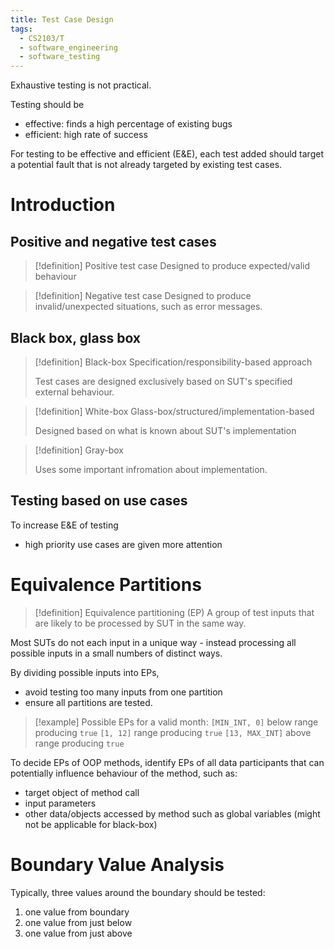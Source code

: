 ```yaml
---
title: Test Case Design
tags:
  - CS2103/T
  - software_engineering
  - software_testing
---
```

Exhaustive testing is not practical. 

Testing should be
- effective: finds a high percentage of existing bugs
- efficient: high rate of success

For testing to be effective and efficient (E&E), each test added should target a potential fault that is not already targeted by existing test cases.

# Introduction
## Positive and negative test cases

> [!definition] Positive test case
> Designed to produce expected/valid behaviour

> [!definition] Negative test case
> Designed to produce invalid/unexpected situations, such as error messages.
## Black box, glass box

> [!definition] Black-box
> Specification/responsibility-based approach
> 
> Test cases are designed exclusively based on SUT's specified external behaviour.

> [!definition] White-box
> Glass-box/structured/implementation-based
> 
> Designed based on what is known about SUT's implementation

> [!definition] Gray-box
> 
> Uses some important infromation about implementation.
## Testing based on use cases

To increase E&E of testing
- high priority use cases are given more attention

# Equivalence Partitions

> [!definition] Equivalence partitioning (EP)
> A group of test inputs that are likely to be processed by SUT in the same way.

Most SUTs do not each input in a unique way - instead processing all possible inputs in a small numbers of distinct ways. 

By dividing possible inputs into EPs,
- avoid testing too many inputs from one partition
- ensure all partitions are tested.

> [!example] Possible EPs
> for a valid month:
> `[MIN_INT, 0]` below range producing `true`
> `[1, 12]` range producing `true`
> `[13, MAX_INT]` above range producing `true`

To decide EPs of OOP methods, identify EPs of all data participants that can potentially influence behaviour of the method, such as:
- target object of method call
- input parameters
- other data/objects accessed by method such as global variables (might not be applicable for black-box)
# Boundary Value Analysis

Typically, three values around the boundary should be tested:
1. one value from boundary
2. one value from just below
3. one value from just above